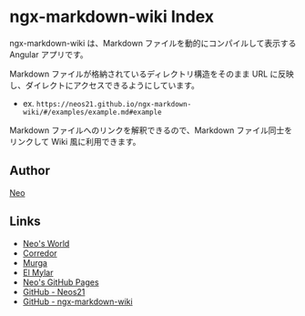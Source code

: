 # ngx-markdown-wiki Index

ngx-markdown-wiki は、Markdown ファイルを動的にコンパイルして表示する Angular アプリです。

Markdown ファイルが格納されているディレクトリ構造をそのまま URL に反映し、ダイレクトにアクセスできるようにしています。

- ex. `https://neos21.github.io/ngx-markdown-wiki/#/examples/example.md#example`

Markdown ファイルへのリンクを解釈できるので、Markdown ファイル同士をリンクして Wiki 風に利用できます。


## Author

[Neo](http://neo.s21.xrea.com/)


## Links

- [Neo's World](http://neo.s21.xrea.com/)
- [Corredor](http://neos21.hatenablog.com/)
- [Murga](http://neos21.hatenablog.jp/)
- [El Mylar](http://neos21.hateblo.jp/)
- [Neo's GitHub Pages](https://neos21.github.io/)
- [GitHub - Neos21](https://github.com/Neos21/)
- [GitHub - ngx-markdown-wiki](https://github.com/Neos21/ngx-markdown-wiki)
